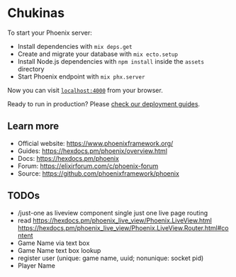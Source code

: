 # Chukinas

To start your Phoenix server:

  * Install dependencies with `mix deps.get`
  * Create and migrate your database with `mix ecto.setup`
  * Install Node.js dependencies with `npm install` inside the `assets` directory
  * Start Phoenix endpoint with `mix phx.server`

Now you can visit [`localhost:4000`](http://localhost:4000) from your browser.

Ready to run in production? Please [check our deployment guides](https://hexdocs.pm/phoenix/deployment.html).

## Learn more

  * Official website: https://www.phoenixframework.org/
  * Guides: https://hexdocs.pm/phoenix/overview.html
  * Docs: https://hexdocs.pm/phoenix
  * Forum: https://elixirforum.com/c/phoenix-forum
  * Source: https://github.com/phoenixframework/phoenix

## TODOs

  * /just-one as liveview component
      single just one live page
      routing
  * read
    https://hexdocs.pm/phoenix_live_view/Phoenix.LiveView.html
    https://hexdocs.pm/phoenix_live_view/Phoenix.LiveView.Router.html#content
  * Game Name via text box
  * Game Name text box lookup
  * register user (unique: game name, uuid; nonunique: socket pid)
  * Player Name